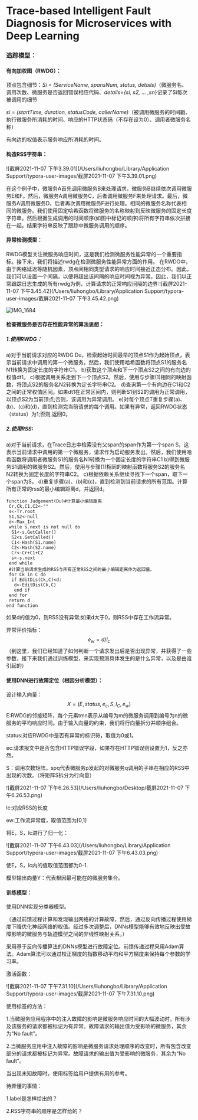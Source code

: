 # Trace-based Intelligent Fault Diagnosis for Microservices with Deep Learning

### 追踪模型：

#### 有向加权图（RWDG）：

顶点包含细节：*Si = (ServiceName, spansNum, status, details)*（微服务名、调用次数、微服务是否返回错误相应代码、*details={si, s2, ... ,sn*}记录了Si每次被调用的细节

*si = (startTime, duration, statusCode, callerName)*（被调用微服务的时间戳、执行微服务所消耗的时间、响应的HTTP状态码（不存在设为0）、调用者微服务名称）

有向边的权值表示服务响应所消耗的时间。

#### 构造RSS字符串：

![截屏2021-11-07 下午3.39.01](/Users/liuhongbo/Library/Application Support/typora-user-images/截屏2021-11-07 下午3.39.01.png)

在这个例子中，微服务A首先调用微服务B来处理请求，微服务B继续依次调用微服务E和F。然后，微服务A调用微服务C，后者调用微服务F来处理请求。最后，微服务A调用微服务D，后者再次调用微服务F进行处理。相同的微服务名称代表相同的微服务。我们使用固定哈希函数将微服务的名称映射到反映微服务的固定长度字符串。然后根据生成调用的时间顺序(如图中标记的顺序)将所有字符串依次拼接在一起。结果字符串反映了跟踪中微服务调用的顺序。

#### 异常检测模型：

RWDG模型关注微服务响应时间，这是我们检测微服务性能异常的一个重要指标。接下来，我们将描述rwdg在检测微服务性能异常方面的作用。
在RWDG中，由于网络延迟等随机因素，顶点间相同类型请求的响应时间接近正态分布。因此，我们可以设置一个间隔，以便将超出该间隔的响应时间视为异常。因此，我们以正常跟踪日志生成的所有rwdg为例，计算请求的正常响应间隔的边界:![截屏2021-11-07 下午3.45.42](/Users/liuhongbo/Library/Application Support/typora-user-images/截屏2021-11-07 下午3.45.42.png)

![IMG_1684](/Users/liuhongbo/Downloads/IMG_1684.JPG)

#### 检查微服务是否存在性能异常的算法思想：

##### 1.使用RWDG：

a)对于当前请求对应的RWDG Du，检索起始时间最早的顶点S1作为起始顶点，表示当前请求中调用的第一个微服务。然后，我们使用哈希函数将顶点S1的服务名N1转换为固定长度的字符串C1。
b)获取这个顶点和下一个顶点S2之间的有向边的权值dt1。
c)根据调用关系走到下一个顶点S2。然后，使用与步骤(1)相同的映射函数，将顶点S2的服务名N2转换为定长字符串C2。
d)查询第一个有向边在C1和C2之间的正常权值区间。如果dt1在正常区间内，则判断S1到S2的调用为正常调用，以顶点S2为当前顶点;否则，该调用为异常调用。
e)对每个顶点T重复步骤(a)、(b)、(c)和(d)，直到检测完当前请求的每个调用。如果有异常，返回RWDG状态（status）为1;否则,返回0。

##### 2.使用RSS:

a)对于当前请求，在Trace日志中检索没有父span的span作为第一个span S，这表示当前请求中调用的第一个微服务，请求作为启动服务发出。然后，我们使用哈希函数将调用者微服务S1的服务名N1转换为一个固定长度的字符串C1
b)得到微服务S1调用的微服务S2。然后，使用与步骤(1)相同的映射函数将服务S2的服务名N2转换为固定长度的字符串C2。
c)根据依赖关系继续寻找下一个span，取下一个span为S。
d)重复步骤(a)、(b)和(c)，直到检测到当前请求的所有范围。计算所有正常的rss的最小编辑距离d，并返回d。

```
function Judgement(Du)#计算最小编辑距离
 Cr,Ck,C1,C2<-""
 s<-Tr.root
 S1,S2<-null
 d<-Max_Int
 while s.next is not null do
  S1<-s.GetCaller()
  S2<s.GetCalled()
  C1<-Hash(S1.name)
  C2<-Hash(S2.name)
  Cr<-Cr+C1+C2
  s<-s.next
 end while
 #计算当前请求生成的RSS与所有正常RSS之间的最小编辑距离作为返回值。
 for Ck in C do
  if EditDis(Ck,C)<d:
   d<-EditDis(Ck,C)
   end if
 end for
 return d
end function
```

如果d的值为0，则RSS没有异常;如果d大于0，则RSS中存在工作流异常。

异常评价指标：
$$
e_w=d/l_c
$$
（到这里，我们已经知道了如何判断一个请求发出后是否出现异常，并获得了一些参数，接下来我们通过训练模型，来实现预测具体发生的是什么异常，以及是由谁引起的）

#### 使用DNN进行故障定位（根因分析模型）：

设计输入向量：
$$
X=(E,status,e_c,S,l_C,e_w)
$$
E:RWDG的邻接矩阵，每个元素tmn表示从编号为m的微服务调用到编号为n的微服务的平均响应时间。由于输入向量的约束，我们将行向量拆分并顺序组合。

status:对应RWDG中是否有异常的标识符，取值为0或1。

ec:请求报文中是否包含HTTP错误字段，如果存在HTTP错误则设置为1，反之亦然。

S：调用次数矩阵。spq代表微服务p发起的对微服务q调用的子串在相应的RSS中出现的次数。（将矩阵S拆分为行向量）

![截屏2021-11-07 下午6.26.53](/Users/liuhongbo/Desktop/截屏2021-11-07 下午6.26.53.png)

lc:对应RSS的长度

ew:工作流异常度，取值范围为[0,1]

将E，S，lc进行了归一化：

![截屏2021-11-07 下午6.43.03](/Users/liuhongbo/Library/Application Support/typora-user-images/截屏2021-11-07 下午6.43.03.png)

使E，S，lc内的值取值范围都为0-1.

模型输出向量Y：代表根因最可能在的微服务集合。

#### 训练模型：

使用DNN实现分类器模型。

（通过前馈过程计算和发现输出网络的计算故障，然后，通过反向传播过程使用梯度下降优化神经网络的权值。经过多次调整后，DNNs模型能够有效地反映出受故障影响的微服务与轨迹模型之间的非线性映射关系。）

采用基于反向传播算法的DNNs模型进行故障定位。前馈传递过程采用Adam算法。Adam算法可以通过校正梯度的指数移动平均和平方梯度来保持每个参数的学习率。

激活函数：

![截屏2021-11-07 下午7.31.10](/Users/liuhongbo/Library/Application Support/typora-user-images/截屏2021-11-07 下午7.31.10.png)

使用标签的方法：

1.当微服务应用程序中的注入故障的影响是微服务响应时间的大幅波动时，所有涉及该服务的请求都被标记为有异常。故障请求的输出值为受影响的微服务，其余为“No fault”。

2.当微服务应用中注入故障的影响是微服务请求处理顺序的改变时，所有包含改变部分的请求都被标记为异常。故障请求的输出值为受影响的微服务，其余为“No fault”。

当出现未知故障时，使用标签给用户提供有用的参考。

待弄懂的事情：

1.label是怎样给出的？

2.RSS字符串的顺序是怎样给的？



